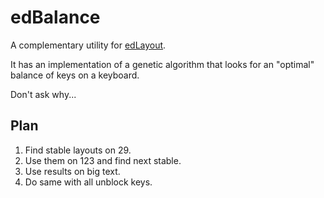 # edBalance

A complementary utility for [edLayout](https://github.com/sgaliamov/ergo-layouts).

It has an implementation of a genetic algorithm that looks for an "optimal" balance of keys on a keyboard.

Don't ask why...

## Plan

1. Find stable layouts on 29.
1. Use them on 123 and find next stable.
1. Use results on big text.
1. Do same with all unblock keys.
